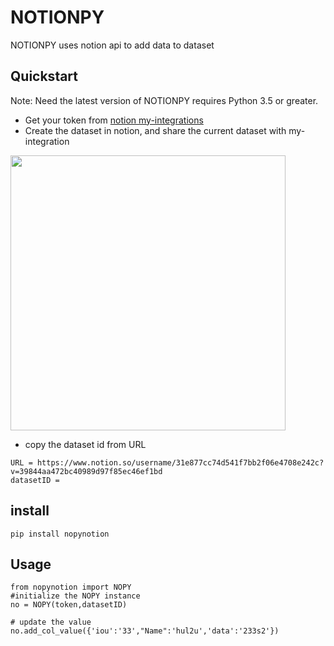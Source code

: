 # NOTIONPY
NOTIONPY uses notion api to add data to dataset



## Quickstart
Note:
Need the latest version of NOTIONPY requires Python 3.5 or greater.
- Get your token from [notion my-integrations](https://www.notion.so/my-integrations)
- Create the dataset in notion, and share the current dataset with my-integration 
<img src="https://github.com/wuchangsheng951/NOTIONPY/blob/main/share_example_invite.png" width="440">

- copy the dataset id from URL

```
URL = https://www.notion.so/username/31e877cc74d541f7bb2f06e4708e242c?v=39844aa472bc40989d97f85ec46ef1bd
datasetID = 
```
## install
```
pip install nopynotion
```

## Usage

```
from nopynotion import NOPY
#initialize the NOPY instance
no = NOPY(token,datasetID)

# update the value
no.add_col_value({'iou':'33',"Name":'hul2u','data':'233s2'})

```
